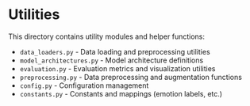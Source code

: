 # Utilities

This directory contains utility modules and helper functions:

- `data_loaders.py` - Data loading and preprocessing utilities
- `model_architectures.py` - Model architecture definitions
- `evaluation.py` - Evaluation metrics and visualization utilities
- `preprocessing.py` - Data preprocessing and augmentation functions
- `config.py` - Configuration management
- `constants.py` - Constants and mappings (emotion labels, etc.)